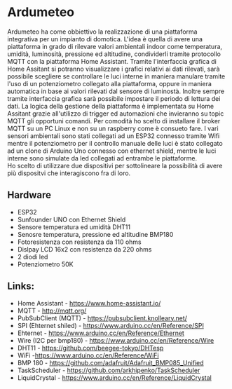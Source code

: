 # Ardumeteo

Ardumeteo ha come obbiettivo la realizzazione di una piattaforma integrativa per un impianto di domotica. 
L'idea è quella di avere una piattaforma in grado di rilevare valori ambientali indoor come temperatura, umidità, luminosità, pressione ed altitudine, condividerli tramite protocollo MQTT con la piattaforma Home Assistant.
Tramite l'interfaccia grafica di Home Assitant si potranno visualizzare i grafici relativi ai dati rilevati, sarà possibile scegliere se controllare le luci interne in maniera manulare tramite l'uso di un potenziometro collegato alla piattaforma, oppure in maniera automatica in base ai valori rilevati dal sensore di luminostà. Inoltre sempre tramite interfaccia grafica sarà possibile impostare il periodo di lettura dei dati. La logica della gestione della piattaforma è implementata su Home Assitant grazie all'utilizzo di trigger ed automazioni che invieranno su topic MQTT gli opportuni comandi. 
Per comodità ho scelto di installare il broker MQTT su un PC Linux e non su un raspberry come è consueto fare. 
I vari sensori ambientali sono stati collegati ad un ESP32 connesso tramite Wifi mentre il potenziometro per il controllo manuale delle luci è stato collegato ad un clone di Arduino Uno connesso con ethernet shield, mentre le luci interne sono simulate da led collegati ad entrambe le piattaforme.  
Ho scelto di utilizzare due dispositivi per sottolineare la possibilità di avere più dispositvi che interagiscono fra di loro. 

## Hardware

- ESP32
- Sunfounder UNO con Ethernet Shield
- Sensore temperatura ed umidità DHT11
- Senosre temperatura, pressione ed altitudine BMP180
- Fotoresistenza con resistenza da 110 ohms
- Dislpay LCD 16x2 con resistenza da 220 ohms
- 2 diodi led
- Potenziometro 50K

## Links:

- Home Assistant - https://www.home-assistant.io/
- MQTT - http://mqtt.org/
- PubSubClient (MQTT) - https://pubsubclient.knolleary.net/
- SPI (Ehternet shiled) - https://www.arduino.cc/en/Reference/SPI
- Ehternet - https://www.arduino.cc/en/Reference/Ethernet
- Wire (I2C per bmp180) - https://www.arduino.cc/en/Reference/Wire
- DHT11 - https://github.com/beegee-tokyo/DHTesp
- WiFi -https://www.arduino.cc/en/Reference/WiFi
- BMP 180 - https://github.com/adafruit/Adafruit_BMP085_Unified
- TaskScheduler - https://github.com/arkhipenko/TaskScheduler
- LiquidCrystal - https://www.arduino.cc/en/Reference/LiquidCrystal
